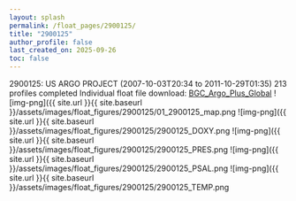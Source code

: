 ```yaml
---
layout: splash
permalink: /float_pages/2900125/
title: "2900125"
author_profile: false
last_created_on: 2025-09-26
toc: false
---
```

 
2900125: US ARGO PROJECT (2007-10-03T20:34 to 2011-10-29T01:35)
213 profiles completed
Individual float file download: [BGC_Argo_Plus_Global](https://ftp.soest.hawaii.edu/bgc_argo_plus/Individual_Floats/outliers_removed/2900125_Sprof_processed.nc)
![img-png]({{ site.url }}{{ site.baseurl }}/assets/images/float_figures/2900125/01_2900125_map.png
![img-png]({{ site.url }}{{ site.baseurl }}/assets/images/float_figures/2900125/2900125_DOXY.png
![img-png]({{ site.url }}{{ site.baseurl }}/assets/images/float_figures/2900125/2900125_PRES.png
![img-png]({{ site.url }}{{ site.baseurl }}/assets/images/float_figures/2900125/2900125_PSAL.png
![img-png]({{ site.url }}{{ site.baseurl }}/assets/images/float_figures/2900125/2900125_TEMP.png

